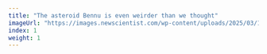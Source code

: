 ```yaml
---
title: "The asteroid Bennu is even weirder than we thought"
imageUrl: "https://images.newscientist.com/wp-content/uploads/2025/03/11200520/SEI_190273320.jpg?width=788"
index: 1
weight: 1
---
```

